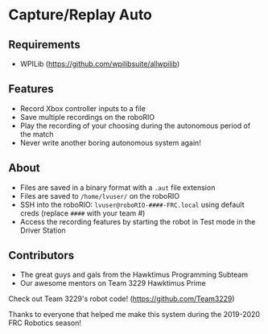 # Capture/Replay Auto
## Requirements
- WPILib (https://github.com/wpilibsuite/allwpilib)

## Features
- Record Xbox controller inputs to a file
- Save multiple recordings on the roboRIO
- Play the recording of your choosing during the autonomous period of the match
- Never write another boring autonomous system again!

## About
- Files are saved in a binary format with a `.aut` file extension
- Files are saved to `/home/lvuser/` on the roboRIO
- SSH into the roboRIO: `lvuser@roboRIO-####-FRC.local` using default creds (replace `####` with your team #)
- Access the recording features by starting the robot in Test mode in the Driver Station

## Contributors
- The great guys and gals from the Hawktimus Programming Subteam
- Our awesome mentors on Team 3229 Hawktimus Prime

Check out Team 3229's robot code! (https://github.com/Team3229)

Thanks to everyone that helped me make this system during the 2019-2020 FRC Robotics season!
